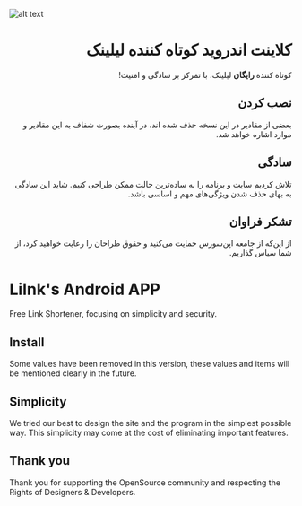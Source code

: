 ![alt text](https://lilnk.ir/CDN/LilnkAPP.png)

<div dir="rtl">

# کلاینت اندروید کوتاه کننده لیلینک
کوتاه کننده **رایگان** لیلینک، با تمرکز بر سادگی و امنیت! 

## نصب کردن
بعضی از مقادیر در این نسخه حذف شده اند، در آینده بصورت شفاف به این مقادیر و موارد اشاره خواهد شد.

## سادگی
تلاش کردیم سایت و برنامه را به ساده‌ترین حالت ممکن طراحی کنیم. شاید این سادگی به بهای حذف شدن ویژگی‌های مهم و اساسی باشد.

## تشکر فراوان
از این‌که از جامعه اپن‌سورس حمایت می‌کنید و حقوق طراحان را رعایت خواهید کرد، از شما سپاس گذاریم.

<div dir="ltr">

# Lilnk's Android APP
Free Link Shortener, focusing on simplicity and security.

## Install
Some values have been removed in this version, these values and items will be mentioned clearly in the future.

## Simplicity
We tried our best to design the site and the program in the simplest possible way. This simplicity may come at the cost of eliminating important features.

## Thank you
Thank you for supporting the OpenSource community and respecting the Rights of Designers & Developers.
